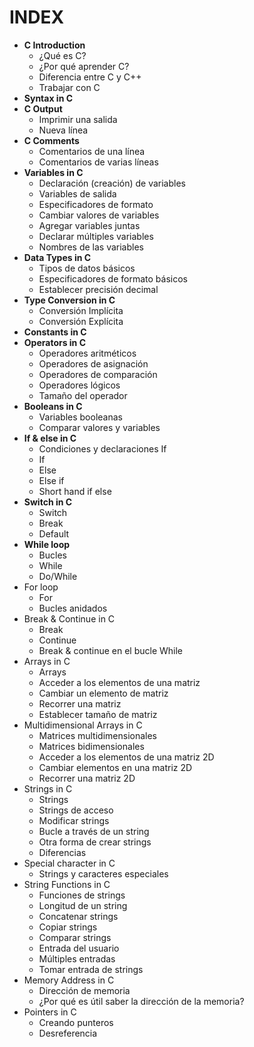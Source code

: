 # INDEX

- **C Introduction**
  * ¿Qué es C?
  * ¿Por qué aprender C?
  * Diferencia entre C y C++
  * Trabajar con C
- **Syntax in C**
- **C Output**
  * Imprimir una salida
  * Nueva línea
- **C Comments**
  * Comentarios de una línea
  * Comentarios de varias líneas
- **Variables in C**
  * Declaración (creación) de variables
  * Variables de salida
  * Especificadores de formato
  * Cambiar valores de variables
  * Agregar variables juntas
  * Declarar múltiples variables
  * Nombres de las variables
- **Data Types in C**
  * Tipos de datos básicos
  * Especificadores de formato básicos
  * Establecer precisión decimal
- **Type Conversion in C**
  * Conversión Implícita
  * Conversión Explícita
- **Constants in C**
- **Operators in C**
  * Operadores aritméticos
  * Operadores de asignación
  * Operadores de comparación
  * Operadores lógicos
  * Tamaño del operador
- **Booleans in C**
  * Variables booleanas
  * Comparar valores y variables
- **If & else in C**
  * Condiciones y declaraciones If
  * If
  * Else
  * Else if
  * Short hand if else
- **Switch in C**
  * Switch
  * Break
  * Default
- **While loop**
  * Bucles
  * While
  * Do/While
- For loop
  * For
  * Bucles anidados
- Break & Continue in C
  * Break
  * Continue
  * Break & continue en el bucle While
- Arrays in C
  * Arrays
  * Acceder a los elementos de una matriz
  * Cambiar un elemento de matriz
  * Recorrer una matriz
  * Establecer tamaño de matriz
- Multidimensional Arrays in C
  * Matrices multidimensionales
  * Matrices bidimensionales
  * Acceder a los elementos de una matriz 2D
  * Cambiar elementos en una matriz 2D
  * Recorrer una matriz 2D
- Strings in C
  * Strings
  * Strings de acceso
  * Modificar strings
  * Bucle a través de un string
  * Otra forma de crear strings
  * Diferencias
- Special character in C
  * Strings y caracteres especiales
- String Functions in C
  * Funciones de strings
  * Longitud de un string
  * Concatenar strings
  * Copiar strings
  * Comparar strings
  * Entrada del usuario
  * Múltiples entradas
  * Tomar entrada de strings
- Memory Address in C
  * Dirección de memoria
  * ¿Por qué es útil saber la dirección de la memoria?
- Pointers in C
  * Creando punteros
  * Desreferencia
